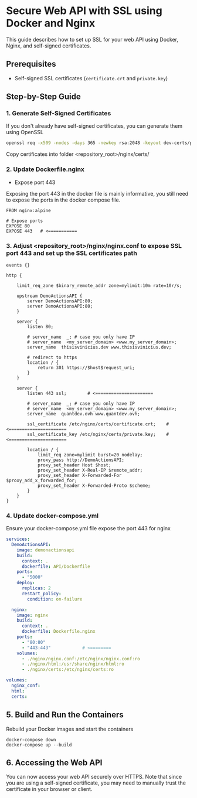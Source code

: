 # Secure Web API with SSL using Docker and Nginx

This guide describes how to set up SSL for your web API using Docker, Nginx, and self-signed certificates.

## Prerequisites

- Self-signed SSL certificates (`certificate.crt` and `private.key`)

## Step-by-Step Guide

### 1. Generate Self-Signed Certificates

If you don't already have self-signed certificates, you can generate them using OpenSSL

```sh
openssl req -x509 -nodes -days 365 -newkey rsa:2048 -keyout dev-certs/private.key -out dev-certs/certificate.crt
```

Copy certificates into folder <repository_root>/nginx/certs/

### 2. Update Dockerfile.nginx
- Expose port 443

Exposing the port 443 in the docker file is mainly informative, you still need to expose the ports in the docker compose file.

```
FROM nginx:alpine

# Expose ports
EXPOSE 80
EXPOSE 443   # <===========
```

### 3. Adjust <repository_root>/nginx/nginx.conf to expose SSL port 443 and set up the SSL certificates path

```
events {}

http {

    limit_req_zone $binary_remote_addr zone=mylimit:10m rate=10r/s;

    upstream DemoActionsAPI {
        server DemoActionsAPI:80;
        server DemoActionsAPI:80;
    }

    server {
        listen 80;

        # server_name  _; # case you only have IP
        # server_name  <my_server_domain> <www.my_server_domain>;
        server_name  thisisvinicius.dev www.thisisvinicius.dev;

        # redirect to https
        location / {
            return 301 https://$host$request_uri;
        }
    }
            
    server {
        listen 443 ssl;        # <======================

        # server_name  _; # case you only have IP
        # server_name  <my_server_domain> <www.my_server_domain>;
        server_name  quantdev.ovh www.quantdev.ovh; 
        
        ssl_certificate /etc/nginx/certs/certificate.crt;    # <======================
        ssl_certificate_key /etc/nginx/certs/private.key;    # <======================

        location / {
            limit_req zone=mylimit burst=20 nodelay;
            proxy_pass http://DemoActionsAPI;
            proxy_set_header Host $host;
            proxy_set_header X-Real-IP $remote_addr;
            proxy_set_header X-Forwarded-For $proxy_add_x_forwarded_for;
            proxy_set_header X-Forwarded-Proto $scheme;
        }
    }
}

```

### 4. Update docker-compose.yml

Ensure your docker-compose.yml file expose the port 443 for nginx

```yml
services:
  DemoActionsAPI:
    image: demonactionsapi
    build:
      context: .
      dockerfile: API/Dockerfile
    ports:
      - "5000"
    deploy:
      replicas: 2
      restart_policy:
        condition: on-failure

  nginx:
    image: nginx
    build:
      context: .
      dockerfile: Dockerfile.nginx
    ports:
      - "80:80"
      - "443:443"            # <========
    volumes:
      - ./nginx/nginx.conf:/etc/nginx/nginx.conf:ro
      - ./nginx/html:/usr/share/nginx/html:ro
      - ./nginx/certs:/etc/nginx/certs:ro

volumes:
  nginx_conf:
  html:
  certs:
```

## 5. Build and Run the Containers 

Rebuild your Docker images and start the containers

```
docker-compose down
docker-compose up --build
```

## 6. Accessing the Web API

You can now access your web API securely over HTTPS. Note that since you are using a self-signed certificate, you may need to manually trust the certificate in your browser or client.
